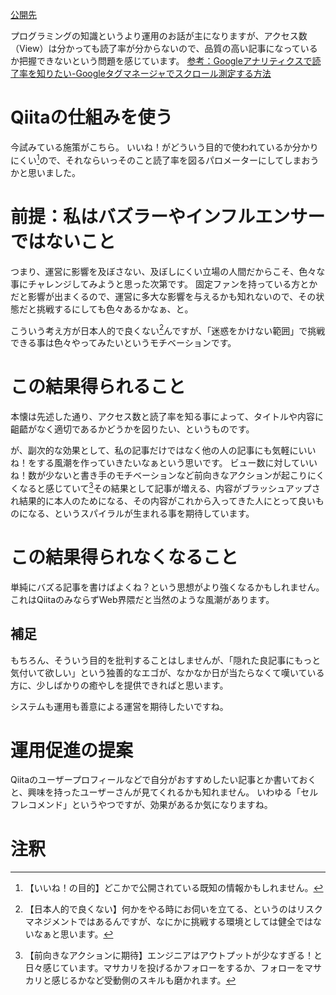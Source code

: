 [公開先](https://qiita.com/nomurasan/items/d0182dd5d016596be82f)

プログラミングの知識というより運用のお話が主になりますが、アクセス数（View）は分かっても読了率が分からないので、品質の高い記事になっているか把握できないという問題を感じています。
[参考：Googleアナリティクスで読了率を知りたい-Googleタグマネージャでスクロール測定する方法](https://croja.jp/knowledge/scroll-depth-googletagmanager)

# Qiitaの仕組みを使う
今試みている施策がこちら。
いいね！がどういう目的で使われているか分かりにくい[^1]ので、それならいっそのこと読了率を図るパロメーターにしてしまおうかと思いました。

# 前提：私はバズラーやインフルエンサーではないこと
つまり、運営に影響を及ぼさない、及ぼしにくい立場の人間だからこそ、色々な事にチャレンジしてみようと思った次第です。
固定ファンを持っている方とかだと影響が出まくるので、運営に多大な影響を与えるかも知れないので、その状態だと挑戦するにしても色々あるかなぁ、と。

こういう考え方が日本人的で良くない[^2]んですが、「迷惑をかけない範囲」で挑戦できる事は色々やってみたいというモチベーションです。

# この結果得られること
本懐は先述した通り、アクセス数と読了率を知る事によって、タイトルや内容に齟齬がなく適切であるかどうかを図りたい、というものです。

が、副次的な効果として、私の記事だけではなく他の人の記事にも気軽にいいね！をする風潮を作っていきたいなぁという思いです。
ビュー数に対していいね！数が少ないと書き手のモチベーションなど前向きなアクションが起こりにくくなると感じていて[^3]その結果として記事が増える、内容がブラッシュアップされ結果的に本人のためになる、その内容がこれから入ってきた人にとって良いものになる、というスパイラルが生まれる事を期待しています。

# この結果得られなくなること
単純にバズる記事を書けばよくね？という思想がより強くなるかもしれません。
これはQiitaのみならずWeb界隈だと当然のような風潮があります。

## 補足
もちろん、そういう目的を批判することはしませんが、「隠れた良記事にもっと気付いて欲しい」という独善的なエゴが、なかなか日が当たらなくて嘆いている方に、少しばかりの癒やしを提供できればと思います。

システムも運用も善意による運営を期待したいですね。

# 運用促進の提案
Qiitaのユーザープロフィールなどで自分がおすすめしたい記事とか書いておくと、興味を持ったユーザーさんが見てくれるかも知れません。
いわゆる「セルフレコメンド」というやつですが、効果があるか気になりますね。

# 注釈
[^1]: 【いいね！の目的】どこかで公開されている既知の情報かもしれません。
[^2]: 【日本人的で良くない】何かをやる時にお伺いを立てる、というのはリスクマネジメントではあるんですが、なにかに挑戦する環境としては健全ではないなぁと思います。
[^3]: 【前向きなアクションに期待】エンジニアはアウトプットが少なすぎる！と日々感じています。マサカリを投げるかフォローをするか、フォローをマサカリと感じるかなど受動側のスキルも磨かれます。
